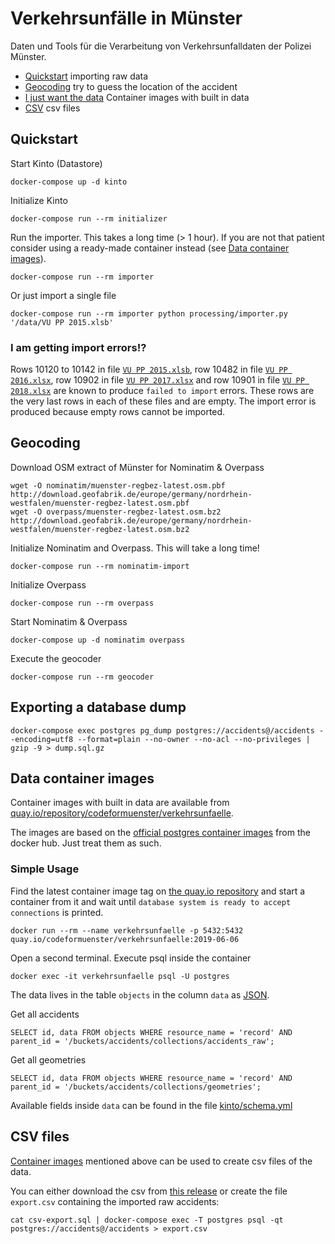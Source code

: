 # Verkehrsunfälle in Münster

Daten und Tools für die Verarbeitung von Verkehrsunfalldaten der Polizei Münster.

- [Quickstart](#quickstart) importing raw data
- [Geocoding](#geocoding) try to guess the location of the accident
- [I just want the data](#data-container-images) Container images with built in data
- [CSV](#csv-files) csv files

## Quickstart

Start Kinto (Datastore)

    docker-compose up -d kinto

Initialize Kinto

    docker-compose run --rm initializer

Run the importer. This takes a long time (> 1 hour). If you are not that patient consider using a ready-made container instead (see [Data container images](#data-container-images)).

    docker-compose run --rm importer

Or just import a single file

    docker-compose run --rm importer python processing/importer.py '/data/VU PP 2015.xlsb'

### I am getting import errors!?

Rows 10120 to 10142 in file [`VU PP 2015.xlsb`](https://github.com/codeformuenster/verkehrsunfaelle/blob/master/data/VU%20PP%202015.xlsb), row 10482 in file [`VU PP 2016.xlsx`](https://github.com/codeformuenster/verkehrsunfaelle/blob/master/data/VU%20PP%202016.xlsx), row 10902 in file [`VU PP 2017.xlsx`](https://github.com/codeformuenster/verkehrsunfaelle/blob/master/data/VU%20PP%202017.xlsx) and row 10901 in file [`VU PP 2018.xlsx`](https://github.com/codeformuenster/verkehrsunfaelle/blob/master/data/VU%20PP%202018.xlsx) are known to produce `failed to import` errors. These rows are the very last rows in each of these files and are empty. The import error is produced because empty rows cannot be imported.

## Geocoding

Download OSM extract of Münster for Nominatim & Overpass

    wget -O nominatim/muenster-regbez-latest.osm.pbf http://download.geofabrik.de/europe/germany/nordrhein-westfalen/muenster-regbez-latest.osm.pbf
    wget -O overpass/muenster-regbez-latest.osm.bz2 http://download.geofabrik.de/europe/germany/nordrhein-westfalen/muenster-regbez-latest.osm.bz2

Initialize Nominatim and Overpass. This will take a long time!

    docker-compose run --rm nominatim-import

Initialize Overpass

    docker-compose run --rm overpass

Start Nominatim & Overpass

    docker-compose up -d nominatim overpass

Execute the geocoder

    docker-compose run --rm geocoder

## Exporting a database dump

    docker-compose exec postgres pg_dump postgres://accidents@/accidents --encoding=utf8 --format=plain --no-owner --no-acl --no-privileges | gzip -9 > dump.sql.gz

## Data container images

Container images with built in data are available from [quay.io/repository/codeformuenster/verkehrsunfaelle](https://quay.io/repository/codeformuenster/verkehrsunfaelle).

The images are based on the [official postgres container images](https://hub.docker.com/_/postgres) from the docker hub. Just treat them as such.

### Simple Usage

Find the latest container image tag on [the quay.io repository](https://quay.io/repository/codeformuenster/verkehrsunfaelle) and start a container from it and wait until `database system is ready to accept connections` is printed.

    docker run --rm --name verkehrsunfaelle -p 5432:5432 quay.io/codeformuenster/verkehrsunfaelle:2019-06-06

Open a second terminal. Execute psql inside the container

    docker exec -it verkehrsunfaelle psql -U postgres

The data lives in the table `objects` in the column `data` as [JSON](https://www.postgresql.org/docs/11/datatype-json.html).

Get all accidents

    SELECT id, data FROM objects WHERE resource_name = 'record' AND parent_id = '/buckets/accidents/collections/accidents_raw';

Get all geometries

    SELECT id, data FROM objects WHERE resource_name = 'record' AND parent_id = '/buckets/accidents/collections/geometries';

Available fields inside `data` can be found in the file [kinto/schema.yml](kinto/schema.yml)

## CSV files

[Container images](#data-container-images) mentioned above can be used to create csv files of the data.

You can either download the csv from [this release](https://github.com/codeformuenster/verkehrsunfaelle/releases/tag/csv-data-2019-06-06) or create the file `export.csv` containing the imported raw accidents:

    cat csv-export.sql | docker-compose exec -T postgres psql -qt postgres://accidents@/accidents > export.csv
